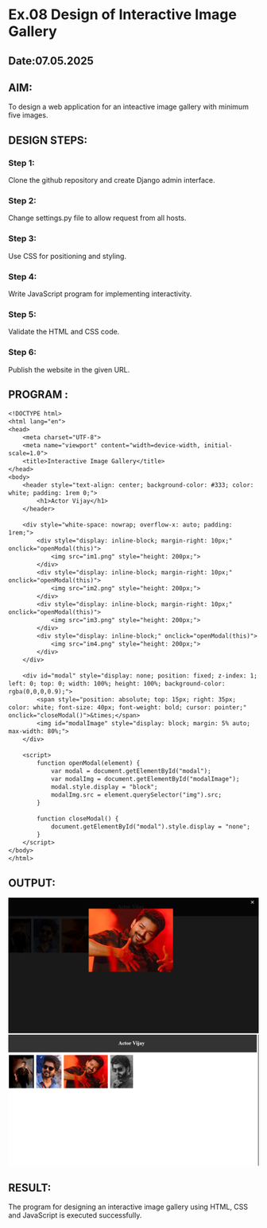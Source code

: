 # Ex.08 Design of Interactive Image Gallery
## Date:07.05.2025

## AIM:
To design a web application for an inteactive image gallery with minimum five images.

## DESIGN STEPS:

### Step 1:
Clone the github repository and create Django admin interface.

### Step 2:
Change settings.py file to allow request from all hosts.

### Step 3:
Use CSS for positioning and styling.

### Step 4:
Write JavaScript program for implementing interactivity.

### Step 5:
Validate the HTML and CSS code.

### Step 6:
Publish the website in the given URL.

## PROGRAM :
```
<!DOCTYPE html>
<html lang="en">
<head>
    <meta charset="UTF-8">
    <meta name="viewport" content="width=device-width, initial-scale=1.0">
    <title>Interactive Image Gallery</title>
</head>
<body>
    <header style="text-align: center; background-color: #333; color: white; padding: 1rem 0;">
        <h1>Actor Vijay</h1>
    </header>

    <div style="white-space: nowrap; overflow-x: auto; padding: 1rem;">
        <div style="display: inline-block; margin-right: 10px;" onclick="openModal(this)">
            <img src="im1.png" style="height: 200px;">
        </div>
        <div style="display: inline-block; margin-right: 10px;" onclick="openModal(this)">
            <img src="im2.png" style="height: 200px;">
        </div>
        <div style="display: inline-block; margin-right: 10px;" onclick="openModal(this)">
            <img src="im3.png" style="height: 200px;">
        </div>
        <div style="display: inline-block;" onclick="openModal(this)">
            <img src="im4.png" style="height: 200px;">
        </div>
    </div>

    <div id="modal" style="display: none; position: fixed; z-index: 1; left: 0; top: 0; width: 100%; height: 100%; background-color: rgba(0,0,0,0.9);">
        <span style="position: absolute; top: 15px; right: 35px; color: white; font-size: 40px; font-weight: bold; cursor: pointer;" onclick="closeModal()">&times;</span>
        <img id="modalImage" style="display: block; margin: 5% auto; max-width: 80%;">
    </div>

    <script>
        function openModal(element) {
            var modal = document.getElementById("modal");
            var modalImg = document.getElementById("modalImage");
            modal.style.display = "block";
            modalImg.src = element.querySelector("img").src;
        }

        function closeModal() {
            document.getElementById("modal").style.display = "none";
        }
    </script>
</body>
</html>
```
## OUTPUT:
![alt text](<Screenshot 2025-05-07 153539.png>) 
![alt text](<Screenshot 2025-05-07 153529.png>)
## RESULT:
The program for designing an interactive image gallery using HTML, CSS and JavaScript is executed successfully.
